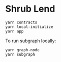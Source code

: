 # Shrub Lend

```
yarn contracts 
yarn local-initialize
yarn app
```

To run subgraph locally:

```
yarn graph-node
yarn subgraph
```
